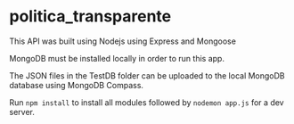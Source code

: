 # politica_transparente

This API was built using Nodejs using Express and Mongoose

MongoDB must be installed locally in order to run this app.

The JSON files in the TestDB folder can be uploaded to the local MongoDB database using MongoDB Compass.

Run `npm install` to install all modules followed by `nodemon app.js` for a dev server. 

